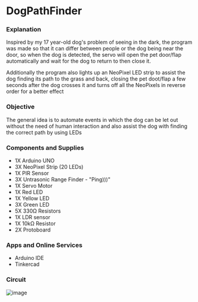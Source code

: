 # DogPathFinder

### Explanation

Inspired by my 17 year-old dog's problem of seeing in the dark, the program was made so that it can differ between people or the dog being near the door,
so when the dog is detected, the servo will open the pet door/flap automatically and wait for the dog to return to then close it.

Additionally the program also lights up an NeoPixel LED strip to assist the dog finding its path to the grass and back, closing the pet doot/flap a few seconds after
the dog crosses it and turns off all the NeoPixels in reverse order for a better effect

### Objective

The general idea is to automate events in which the dog can be let out without the need of human interaction and also assist the dog with finding the correct path by using LEDs

### Components and Supplies

<ul>
  <li>1X Arduino UNO</li>
  <li>3X NeoPixel Strip (20 LEDs)</li>
  <li>1X PIR Sensor</li>
  <li>3X Untrasonic Range Finder - "Ping)))"</li>
  <li>1X Servo Motor</li>
  <li>1X Red LED</li>
  <li>1X Yellow LED</li>
  <li>3X Green LED</li>
  <li>5X 330Ω Resistors</li>
  <li>1X LDR sensor</li>
  <li>1X 10kΩ Resistor</li>
  <li>2X Protoboard</li>
</ul>

### Apps and Online Services

<ul>
  <li>Arduino IDE</li>
  <li>Tinkercad</li>
</ul>


### Circuit

![image](https://user-images.githubusercontent.com/37463626/133677312-fe21c80e-8e5a-4cb6-950c-d639b63a8685.PNG)
